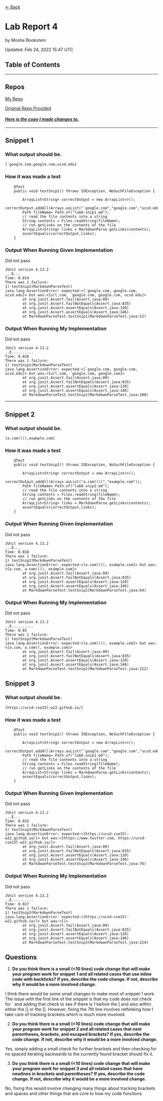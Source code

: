 [<- Back](index.html)

# Lab Report 4
by Moshe Bookstein

Updated: Feb 24, 2022 15:47 UTC
## Table of Contents
---


## Repos
[My Repo](https://github.com/mBookUCSD/markdown-parse)

[Original Repo Provided](https://github.com/ucsd-cse15l-w22/markdown-parse) 
#### *[Here is the copy I made changes to.](https://github.com/mBookUCSD/MDParseLab8Provided)*

---
## Snippet 1

### What output should be.

```
[`google.com,google.com,ucsd.edu]
```

### How it was made a test

```
    @Test
    public void testSnip1() throws IOException, NoSuchFileException {

        ArrayList<String> correctOutput = new ArrayList<>();
        correctOutput.addAll(Arrays.asList("`google.com","google.com","ucsd.edu"));
        Path fileName= Path.of("lab8-snip1.md");
        // read the file contents into a string
	    String contents = Files.readString(fileName);
        // run getLinks on the contents of the file
        ArrayList<String> links = MarkdownParse.getLinks(contents);
        assertEquals(correctOutput,links);
    }
```

### Output When Running Given Implementation

Did not pass

```
JUnit version 4.13.2
...E...
Time: 0.014
There was 1 failure:
1) testSnip1(MarkdownParseTest)
java.lang.AssertionError: expected:<[`google.com, google.com, ucsd.edu]> but was:<[url.com, `google.com, google.com, ucsd.edu]>
        at org.junit.Assert.fail(Assert.java:89)
        at org.junit.Assert.failNotEquals(Assert.java:835)
        at org.junit.Assert.assertEquals(Assert.java:120)
        at org.junit.Assert.assertEquals(Assert.java:146)
        at MarkdownParseTest.testSnip1(MarkdownParseTest.java:52)

```

### Output When Running My Implementation

Did not pass

```
JUnit version 4.13.2
..E..........
Time: 0.026
There was 1 failure:
1) testSnip1(MarkdownParseTest)
java.lang.AssertionError: expected:<[`google.com, google.com, ucsd.edu]> but was:<[url.com, `google.com, google.com]>
        at org.junit.Assert.fail(Assert.java:89)
        at org.junit.Assert.failNotEquals(Assert.java:835)
        at org.junit.Assert.assertEquals(Assert.java:120)
        at org.junit.Assert.assertEquals(Assert.java:146)
        at MarkdownParseTest.testSnip1(MarkdownParseTest.java:200)

```

---
## Snippet 2

### What output should be.

```
[a.com(()),example.com]
```

### How it was made a test

```
    @Test
    public void testSnip2() throws IOException, NoSuchFileException {

        ArrayList<String> correctOutput = new ArrayList<>();
        correctOutput.addAll(Arrays.asList("a.com(())","example.com"));
        Path fileName= Path.of("lab8-snip2.md");
        // read the file contents into a string
	    String contents = Files.readString(fileName);
        // run getLinks on the contents of the file
        ArrayList<String> links = MarkdownParse.getLinks(contents);
        assertEquals(correctOutput,links);
    }
```

### Output When Running Given Implementation

Did not pass

```
JUnit version 4.13.2
...E...
Time: 0.018
There was 1 failure:
1) testSnip2(MarkdownParseTest)
java.lang.AssertionError: expected:<[a.com(()), example.com]> but was:<[a.com, a.com(()), example.com]>
        at org.junit.Assert.fail(Assert.java:89)
        at org.junit.Assert.failNotEquals(Assert.java:835)
        at org.junit.Assert.assertEquals(Assert.java:120)
        at org.junit.Assert.assertEquals(Assert.java:146)
        at MarkdownParseTest.testSnip2(MarkdownParseTest.java:64)

```

### Output When Running My Implementation

Did not pass

```
JUnit version 4.13.2
..E..........
Time: 0.03
There was 1 failure:
1) testSnip2(MarkdownParseTest)
java.lang.AssertionError: expected:<[a.com(()), example.com]> but was:<[a.com, a.com((, example.com]>
        at org.junit.Assert.fail(Assert.java:89)
        at org.junit.Assert.failNotEquals(Assert.java:835)
        at org.junit.Assert.assertEquals(Assert.java:120)
        at org.junit.Assert.assertEquals(Assert.java:146)
        at MarkdownParseTest.testSnip2(MarkdownParseTest.java:212)

```

## Snippet 3

### What output should be.

```
[https://ucsd-cse15l-w22.github.io/]
```

### How it was made a test

```
    @Test
    public void testSnip1() throws IOException, NoSuchFileException {

        ArrayList<String> correctOutput = new ArrayList<>();
        correctOutput.addAll(Arrays.asList("`google.com","google.com","ucsd.edu"));
        Path fileName= Path.of("lab8-snip1.md");
        // read the file contents into a string
	    String contents = Files.readString(fileName);
        // run getLinks on the contents of the file
        ArrayList<String> links = MarkdownParse.getLinks(contents);
        assertEquals(correctOutput,links);
    }
```

### Output When Running Given Implementation

Did not pass

```
JUnit version 4.13.2
...E...
Time: 0.015
There was 1 failure:
1) testSnip3(MarkdownParseTest)
java.lang.AssertionError: expected:<[https://ucsd-cse15l-w22.github.io/]> but was:<[https://www.twitter.com, https://ucsd-cse15l-w22.github.io/]>
        at org.junit.Assert.fail(Assert.java:89)
        at org.junit.Assert.failNotEquals(Assert.java:835)
        at org.junit.Assert.assertEquals(Assert.java:120)
        at org.junit.Assert.assertEquals(Assert.java:146)
        at MarkdownParseTest.testSnip3(MarkdownParseTest.java:76)

```

### Output When Running My Implementation

Did not pass

```
JUnit version 4.13.2
..E..........
Time: 0.027
There was 1 failure:
1) testSnip3(MarkdownParseTest)
java.lang.AssertionError: expected:<[https://ucsd-cse15l-w22.github.io/]> but was:<[]>
        at org.junit.Assert.fail(Assert.java:89)
        at org.junit.Assert.failNotEquals(Assert.java:835)
        at org.junit.Assert.assertEquals(Assert.java:120)
        at org.junit.Assert.assertEquals(Assert.java:146)
        at MarkdownParseTest.testSnip3(MarkdownParseTest.java:224)

```


## Questions

1. **Do you think there is a small (<10 lines) code change that will make your program work for snippet 1 and all related cases that use inline code with backticks? If yes, describe the code change. If not, describe why it would be a more involved change.**

I think there would be some small changes to make most of snippet 1 work. The issue with the first line of the snippet is that my code does not check for ` and adding that check to see if there is 1 before the [ and also within either the [] or the []. However, fixing the 7th line involves rethinking how I take care of tracking brackets which is much more involved.

2. **Do you think there is a small (<10 lines) code change that will make your program work for snippet 2 and all related cases that nest parentheses, brackets, and escaped brackets? If yes, describe the code change. If not, describe why it would be a more involved change.**

Yes, simply adding a small check for further brackets and then checking for no spaced iterating backwards to the currently found bracket should fix it.

3. **Do you think there is a small (<10 lines) code change that will make your program work for snippet 3 and all related cases that have newlines in brackets and parentheses? If yes, describe the code change. If not, describe why it would be a more involved change.**

No, fixing this would involve changing many things about tracking brackets and spaces and other things that are core to how my code functions


